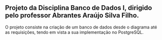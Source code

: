 ## Projeto da Disciplina Banco de Dados I, dirigido pelo professor Abrantes Araújo Silva Filho.  
 O projeto consiste na criação de um banco de dados desde o diagrama até as requisições, tendo em vista a sua implementação no PostgreSQL.
